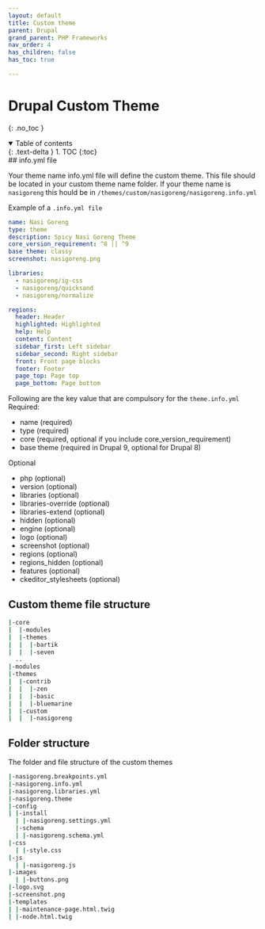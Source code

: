 ```yaml
---
layout: default
title: Custom theme
parent: Drupal
grand_parent: PHP Frameworks
nav_order: 4
has_children: false
has_toc: true

---
```


# Drupal Custom Theme
{: .no_toc }

<details open markdown="block">
  <summary>
    Table of contents
  </summary>
  {: .text-delta }
1. TOC
{:toc}
</details>
## info.yml file

Your theme name info.yml file will define the custom theme. This file should be located in your custom theme name folder. If your theme name is `nasigoreng` this hould be in `/themes/custom/nasigoreng/nasigoreng.info.yml`

Example of a `.info.yml file`

```yml
name: Nasi Goreng
type: theme
description: Spicy Nasi Goreng Theme 
core_version_requirement: ^8 || ^9
base theme: classy
screenshot: nasigoreng.png

libraries:
  - nasigoreng/ig-css
  - nasigoreng/quicksand
  - nasigoreng/normalize

regions:
  header: Header
  highlighted: Highlighted
  help: Help
  content: Content
  sidebar_first: Left sidebar
  sidebar_second: Right sidebar
  front: Front page blocks
  footer: Footer
  page_top: Page top
  page_bottom: Page bottom

```
Following are the key value that are compulsory for the `theme.info.yml`
Required:
* name (required)
* type (required)
* core (required, optional if you include core_version_requirement)
* base theme (required in Drupal 9, optional for Drupal 8)

Optional    
* php (optional)
* version (optional)
* libraries (optional)
* libraries-override (optional)
* libraries-extend (optional)
* hidden (optional)
* engine (optional)
* logo (optional)
* screenshot (optional)
* regions (optional)
* regions_hidden (optional)
* features (optional)
* ckeditor_stylesheets (optional)

## Custom theme file structure
```bash
|-core
|  |-modules
|  |-themes
|  |  |-bartik
|  |  |-seven
  ..
|-modules
|-themes
|  |-contrib
|  |  |-zen
|  |  |-basic
|  |  |-bluemarine
|  |-custom
|  |  |-nasigoreng
```
## Folder structure
The folder and file structure of the custom themes
```bash
|-nasigoreng.breakpoints.yml
|-nasigoreng.info.yml
|-nasigoreng.libraries.yml
|-nasigoreng.theme
|-config
| |-install
  | |-nasigoreng.settings.yml
  |-schema
  | |-nasigoreng.schema.yml
|-css
  | |-style.css
|-js
  | |-nasigoreng.js
|-images
  | |-buttons.png
|-logo.svg
|-screenshot.png
|-templates
| |-maintenance-page.html.twig
| |-node.html.twig
```